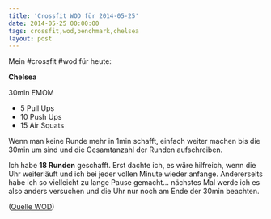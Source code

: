 ```yaml
---
title: 'Crossfit WOD für 2014-05-25'
date: 2014-05-25 00:00:00 
tags: crossfit,wod,benchmark,chelsea
layout: post
---
```

Mein #crossfit #wod für heute:

**Chelsea**

30min EMOM

* 5 Pull Ups
* 10 Push Ups
* 15 Air Squats

Wenn man keine Runde mehr in 1min schafft, einfach weiter machen bis die 30min um sind und die Gesamtanzahl der Runden aufschreiben.

Ich habe **18 Runden** geschafft. Erst dachte ich, es wäre hilfreich, wenn die Uhr weiterläuft und ich bei jeder vollen Minute wieder anfange. Andererseits habe ich so vielleicht zu lange Pause gemacht... nächstes Mal werde ich es also anders versuchen und die Uhr nur noch am Ende der 30min beachten.

([Quelle WOD][0])

[0]: http://www.crossfit.com/mt-archive2/000249.html

